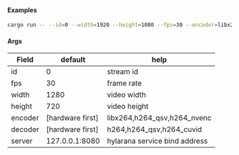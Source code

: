 #### Examples

```sh
cargo run -- --id=0 --width=1920 --height=1080 --fps=30 --encoder=libx264 --decoder=h264 --server=127.0.0.1:8080
```

#### Args

| Field   | default          | help                          |
| ------- | ---------------- | ----------------------------- |
| id      | 0                | stream id                     |
| fps     | 30               | frame rate                    |
| width   | 1280             | video width                   |
| height  | 720              | video height                  |
| encoder | [hardware first] | libx264,h264_qsv,h264_nvenc   |
| decoder | [hardware first] | h264,h264_qsv,h264_cuvid      |
| server  | 127.0.0.1:8080   | hylarana service bind address |
